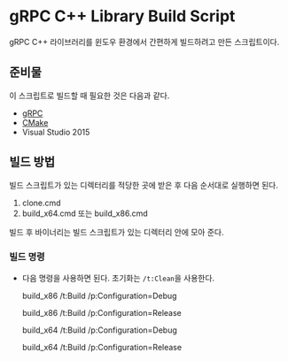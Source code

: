 ﻿
# gRPC C++ Library Build Script

gRPC C++ 라이브러리를 윈도우 환경에서 간편하게 빌드하려고 만든 스크립트이다.


## 준비물

이 스크립트로 빌드할 때 필요한 것은 다음과 같다.

* [gRPC](http://www.grpc.io/)
* [CMake](https://cmake.org/)
* Visual Studio 2015


## 빌드 방법

빌드 스크립트가 있는 디렉터리를 적당한 곳에 받은 후 다음 순서대로 실행하면 된다.

1. clone.cmd
2. build_x64.cmd 또는 build_x86.cmd

빌드 후 바이너리는 빌드 스크립트가 있는 디렉터리 안에 모아 준다.

### 빌드 명령

* 다음 명령을 사용하면 된다. 초기화는 `/t:Clean`을 사용한다.

    build_x86 /t:Build /p:Configuration=Debug

    build_x86 /t:Build /p:Configuration=Release

    build_x64 /t:Build /p:Configuration=Debug

    build_x64 /t:Build /p:Configuration=Release

